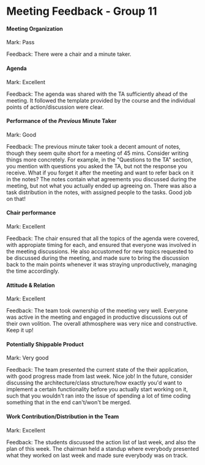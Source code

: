 # Meeting Feedback - Group 11

#### Meeting Organization

Mark: Pass

Feedback: There were a chair and a minute taker.


#### Agenda 

Mark: Excellent

Feedback: The agenda was shared with the TA sufficiently ahead of the meeting. It followed the template provided by the course and the individual points of action/discussion were clear.


#### Performance of the *Previous* Minute Taker

Mark: Good

Feedback: The previous minute taker took a decent amount of notes, though they seem quite short for a meeting of 45 mins. Consider writing things more concretely. For example, in the "Questions to the TA" section, you mention with questions you asked the TA, but not the response you receive. What if you forget it after the meeting and want to refer back on it in the notes? The notes contain what agreements you discussed during the meeting, but not what you actually ended up agreeing on. There was also a task distribution in the notes, with assigned people to the tasks. Good job on that!


#### Chair performance

Mark: Excellent

Feedback: The chair ensured that all the topics of the agenda were covered, with appropiate timing for each, and ensured that everyone was involved in the meeting discussions. He also accustomed for new topics requested to be discussed during the meeting, and made sure to bring the discussion back to the main points whenever it was straying unproductively, managing the time accordingly.


#### Attitude & Relation

Mark: Excellent

Feedback: The team took ownership of the meeting very well. Everyone was active in the meeting and engaged in productive discussions out of their own volition. The overall athmosphere was very nice and constructive. Keep it up!


#### Potentially Shippable Product

Mark: Very good

Feedback: The team presented the current state of the their application, with good progress made from last week. Nice job! In the future, consider discussing the architecture/class structure/how exactly you'd want to implement a certain functionality before you actually start working on it, such that you wouldn't ran into the issue of spending a lot of time coding something that in the end can't/won't be merged.


#### Work Contribution/Distribution in the Team

Mark: Excellent

Feedback: The students discussed the action list of last week, and also the plan of this week. The chairman held a standup where everybody presented what they worked on last week and made sure everybody was on track.


